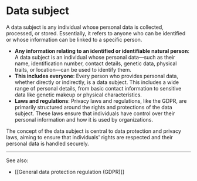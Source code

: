 
# Data subject

A data subject is any individual whose personal data is collected, processed, or stored. Essentially, it refers to anyone who can be identified or whose information can be linked to a specific person.

- **Any information relating to an identified or identifiable natural person**: A data subject is an individual whose personal data—such as their name, identification number, contact details, genetic data, physical traits, or location—can be used to identify them.
- **This includes everyone**: Every person who provides personal data, whether directly or indirectly, is a data subject. This includes a wide range of personal details, from basic contact information to sensitive data like genetic makeup or physical characteristics.
- **Laws and regulations**: Privacy laws and regulations, like the GDPR, are primarily structured around the rights and protections of the data subject. These laws ensure that individuals have control over their personal information and how it is used by organizations.
    
The concept of the data subject is central to data protection and privacy laws, aiming to ensure that individuals' rights are respected and their personal data is handled securely.

---

See also:

- [[General data protection regulation (GDPR)]]